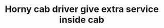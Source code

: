 ---
layout: post
title: Horny cab driver give extra service inside cab
duration: '09:30'
view: 245
rate: 2
video: 'http://fantasti.cc/embed/635575/'
category:
 - busty
 - gorgeous
 - rough
 - blowjob
 - outdoor
 - blonde
 - curvy
 - curly-hair
 - busty
 - outdoor
tags: 
 - sucked
 - fucked
 - big-tits
priority: 0.9
changefreq: daily
---